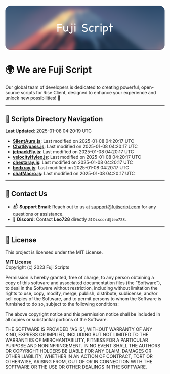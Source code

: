 ![Banner](.github/b.webp)

# 🌍 **We are Fuji Script**

Our global team of developers is dedicated to creating powerful, open-source scripts for Rise Client, designed to enhance your experience and unlock new possibilities! 🌟

---
<!-- SCRIPTS_NAVIGATION_START -->
## 📂 **Scripts Directory Navigation**

**Last Updated**: 2025-01-08 04:20:19 UTC

- **[SilentAura.js](scripts/SilentAura.js)**: Last modified on 2025-01-08 04:20:17 UTC
- **[ChatBypass.js](scripts/ChatBypass.js)**: Last modified on 2025-01-08 04:20:17 UTC
- **[jetpackFly.js](scripts/jetpackFly.js)**: Last modified on 2025-01-08 04:20:17 UTC
- **[velocityHylex.js](scripts/velocityHylex.js)**: Last modified on 2025-01-08 04:20:17 UTC
- **[chestxray.js](scripts/chestxray.js)**: Last modified on 2025-01-08 04:20:17 UTC
- **[bedxray.js](scripts/bedxray.js)**: Last modified on 2025-01-08 04:20:17 UTC
- **[chatMacro.js](scripts/chatMacro.js)**: Last modified on 2025-01-08 04:20:17 UTC

<!-- SCRIPTS_NAVIGATION_END -->

---

## 💬 **Contact Us**  
- 📬 **Support Email**: Reach out to us at [support@fujiscript.com](mailto:support@fujiscript.com) for any questions or assistance.  
- 💬 **Discord**: Contact **Leo728** directly at `Discord@leo728`.

---

## 📜 **License**

This project is licensed under the MIT License.  

**MIT License**  
Copyright (c) 2023 Fuji Scripts  

Permission is hereby granted, free of charge, to any person obtaining a copy of this software and associated documentation files (the "Software"), to deal in the Software without restriction, including without limitation the rights to use, copy, modify, merge, publish, distribute, sublicense, and/or sell copies of the Software, and to permit persons to whom the Software is furnished to do so, subject to the following conditions:  

The above copyright notice and this permission notice shall be included in all copies or substantial portions of the Software.  

THE SOFTWARE IS PROVIDED "AS IS", WITHOUT WARRANTY OF ANY KIND, EXPRESS OR IMPLIED, INCLUDING BUT NOT LIMITED TO THE WARRANTIES OF MERCHANTABILITY, FITNESS FOR A PARTICULAR PURPOSE AND NONINFRINGEMENT. IN NO EVENT SHALL THE AUTHORS OR COPYRIGHT HOLDERS BE LIABLE FOR ANY CLAIM, DAMAGES OR OTHER LIABILITY, WHETHER IN AN ACTION OF CONTRACT, TORT OR OTHERWISE, ARISING FROM, OUT OF OR IN CONNECTION WITH THE SOFTWARE OR THE USE OR OTHER DEALINGS IN THE SOFTWARE.  
